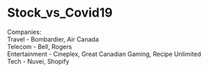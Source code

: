 # Stock_vs_Covid19  
Companies:  
Travel - Bombardier, Air Canada  
Telecom - Bell, Rogers  
Entertainment - Cineplex, Great Canadian Gaming, Recipe Unlimited  
Tech - Nuvei, Shopify  
